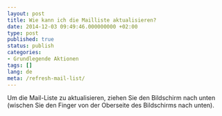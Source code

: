 ```yaml
---
layout: post
title: Wie kann ich die Mailliste aktualisieren?
date: 2014-12-03 09:49:46.000000000 +02:00
type: post
published: true
status: publish
categories:
- Grundlegende Aktionen
tags: []
lang: de
meta: /refresh-mail-list/
---
```


Um die Mail-Liste zu aktualisieren, ziehen Sie den Bildschirm nach unten (wischen Sie den Finger von der Oberseite des Bildschirms nach unten).
